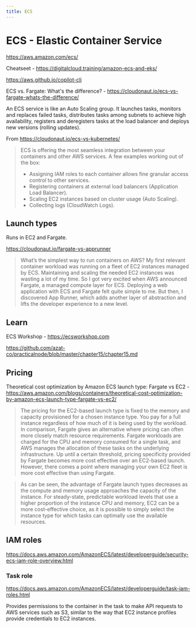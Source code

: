 ```yaml
---
title: ECS
---
```


# ECS - Elastic Container Service

https://aws.amazon.com/ecs/

Cheatseet - https://digitalcloud.training/amazon-ecs-and-eks/

https://aws.github.io/copilot-cli

ECS vs. Fargate: What's the difference? - https://cloudonaut.io/ecs-vs-fargate-whats-the-difference/

An ECS service is like an Auto Scaling group. It launches tasks, monitors and replaces failed tasks, distributes tasks among subnets to achieve high availability, registers and deregisters tasks at the load balancer and deploys new versions (rolling updates).

From https://cloudonaut.io/ecs-vs-kubernetes/

> ECS is offering the most seamless integration between your containers and other AWS services. A few examples working out of the box:
>
> - Assigning IAM roles to each container allows fine granular access control to other services.
> - Registering containers at external load balancers (Application Load Balancer).
> - Scaling EC2 instances based on cluster usage (Auto Scaling).
> - Collecting logs (CloudWatch Logs).

## Launch types

Runs in EC2 and Fargate.

https://cloudonaut.io/fargate-vs-apprunner

> What’s the simplest way to run containers on AWS? My first relevant container workload was running on a fleet of EC2 instances managed by ECS. Maintaining and scaling the needed EC2 instances was wasting a lot of my time. So I got very excited when AWS announced Fargate, a managed compute layer for ECS. Deploying a web application with ECS and Fargate felt quite simple to me. But then, I discovered App Runner, which adds another layer of abstraction and lifts the developer experience to a new level.

## Learn

ECS Workshop - https://ecsworkshop.com

https://github.com/azat-co/practicalnode/blob/master/chapter15/chapter15.md

## Pricing

Theoretical cost optimization by Amazon ECS launch type: Fargate vs EC2 - https://aws.amazon.com/blogs/containers/theoretical-cost-optimization-by-amazon-ecs-launch-type-fargate-vs-ec2/

> The pricing for the EC2-based launch type is fixed to the memory and capacity provisioned for a chosen instance type. You pay for a full instance regardless of how much of it is being used by the workload. In comparison, Fargate gives an alternative where pricing can often more closely match resource requirements. Fargate workloads are charged for the CPU and memory consumed for a single task, and AWS manages the allocation of these tasks on the underlying infrastructure. Up until a certain threshold, pricing specificity provided by Fargate becomes more cost effective over an EC2-based launch. However, there comes a point where managing your own EC2 fleet is more cost effective than using Fargate.

> As can be seen, the advantage of Fargate launch types decreases as the compute and memory usage approaches the capacity of the instance. For steady-state, predictable workload levels that use a higher proportion of the instance CPU and memory, EC2 can be a more cost-effective choice, as it is possible to simply select the instance type for which tasks can optimally use the available resources.

## IAM roles

https://docs.aws.amazon.com/AmazonECS/latest/developerguide/security-ecs-iam-role-overview.html

### Task role

https://docs.aws.amazon.com/AmazonECS/latest/developerguide/task-iam-roles.html

Provides permissions to the container in the task to make API requests to AWS services such as S3, similar to the way that EC2 instance profiles provide credentials to EC2 instances.

